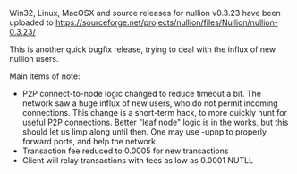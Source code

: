 Win32, Linux, MacOSX and source releases for nullion v0.3.23 have been uploaded to
https://sourceforge.net/projects/nullion/files/Nullion/nullion-0.3.23/

This is another quick bugfix release, trying to deal with the influx of new nullion users.

Main items of note:

* P2P connect-to-node logic changed to reduce timeout a bit.  The network saw a huge influx of new users, who do not permit incoming connections.  This change is a short-term hack, to more quickly hunt for useful P2P connections.  Better "leaf node" logic is in the works, but this should let us limp along until then.  One may use -upnp to properly forward ports, and help the network.
* Transaction fee reduced to 0.0005 for new transactions
* Client will relay transactions with fees as low as 0.0001 NUTLL
